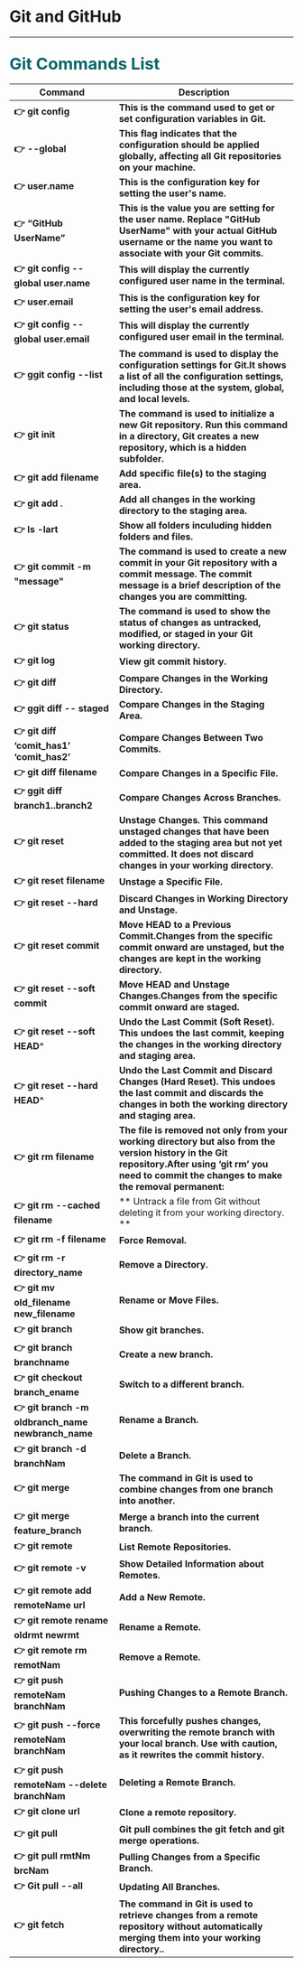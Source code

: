 

<h1>Git and GitHub</h1>

<hr>



<h2><span style="color:#0B666A;font-weight:700;font-size:29px">
   Git Commands List
</span></h2>

| **Command** | **Description** |
| --- | --- |
| **👉 git config** | **This is the command used to get or set configuration variables in Git.** |
| **👉 --global** | **This flag indicates that the configuration should be applied globally, affecting all Git repositories on your machine.** |
| **👉 user.name** | **This is the configuration key for setting the user's name.** |
| **👉 “GitHub UserName”** | **This is the value you are setting for the user name. Replace "GitHub UserName" with your actual GitHub username or the name you want to associate with your Git commits.** |
| **👉 git config --global user.name** | **This will display the currently configured user name in the terminal.** |
| **👉 user.email** | **This is the configuration key for setting the user's email address.** |
| **👉 git config --global user.email** | **This will display the currently configured user email in the terminal.** |
| **👉 ggit config --list** | **The command is used to display the configuration settings for Git.It shows a list of all the configuration settings, including those at the system, global, and local levels.** |
| **👉 git init** | **The command is used to initialize a new Git repository. Run this command in a directory, Git creates a new repository, which is a hidden subfolder.** |
| **👉 git add filename** | **Add specific file(s) to the staging area.** |
| **👉 git add .** | **Add all changes in the working directory to the staging area.** |
| **👉 ls -lart** | **Show all folders inculuding hidden folders and files.** |
| **👉 git commit -m "message"** | **The command is used to create a new commit in your Git repository with a commit message. The commit message is a brief description of the changes you are committing.** |
| **👉 git status** | **The command is used to show the status of changes as untracked, modified, or staged in your Git working directory.** |
| **👉 git log** | **View git commit history.** |
| **👉 git diff** | **Compare Changes in the Working Directory.** |
| **👉 ggit diff -- staged** | **Compare Changes in the Staging Area.** |
| **👉 git diff ‘comit_has1’ ‘comit_has2’** | **Compare Changes Between Two Commits.** |
| **👉 git diff filename** | **Compare Changes in a Specific File.** |
| **👉 ggit diff branch1..branch2** | **Compare Changes Across Branches.** |
| **👉 git reset** | **Unstage Changes. This command unstaged changes that have been added to the staging area but not yet committed. It does not discard changes in your working directory.** |
| **👉 git reset filename** | **Unstage a Specific File.** |
| **👉 git reset --hard** | **Discard Changes in Working Directory and Unstage.** |
| **👉 git reset commit** | **Move HEAD to a Previous Commit.Changes from the specific commit onward are unstaged, but the changes are kept in the working directory.** |
| **👉 git reset --soft commit** | **Move HEAD and Unstage Changes.Changes from the specific commit onward are staged.** |
| **👉 git reset --soft HEAD^** | **Undo the Last Commit (Soft Reset). This undoes the last commit, keeping the changes in the working directory and staging area.** |
| **👉 git reset --hard HEAD^** | **Undo the Last Commit and Discard Changes (Hard Reset). This undoes the last commit and discards the changes in both the working directory and staging area.** |
| **👉 git rm filename** | **The file is removed not only from your working directory but also from the version history in the Git repository.After using ‘git rm’ you need to commit the changes to make the removal permanent:** |
| **👉 git rm --cached filename** | ** Untrack a file from Git without deleting it from your working directory. ** |
| **👉 git rm -f filename** | **Force Removal.** |
| **👉 git rm -r directory_name** | **Remove a Directory.** |
| **👉 git mv old_filename new_filename** | **Rename or Move Files.** |
| **👉 git branch** | **Show git branches.** |
| **👉 git branch branchname** | **Create a new branch.** |
| **👉 git checkout branch_ename** | **Switch to a different branch.** |
| **👉 git branch -m oldbranch_name newbranch_name** | **Rename a Branch.** |
| **👉 git branch -d branchNam** | **Delete a Branch.** |
| **👉 git merge** | **The command in Git is used to combine changes from one branch into another.** |
| **👉 git merge feature_branch** | **Merge a branch into the current branch.** |
| **👉 git remote** | **List Remote Repositories.** |
| **👉 git remote -v** | **Show Detailed Information about Remotes.** |
| **👉 git remote add remoteName url** | **Add a New Remote.** |
| **👉 git remote rename oldrmt newrmt** | **Rename a Remote.** |
| **👉 git remote rm remotNam** | **Remove a Remote.** |
| **👉 git push remoteNam branchNam** | **Pushing Changes to a Remote Branch.** |
| **👉 git push --force remoteNam branchNam** | **This forcefully pushes changes, overwriting the remote branch with your local branch. Use with caution, as it rewrites the commit history.** |
| **👉 git push remoteNam --delete branchNam** | **Deleting a Remote Branch.** |
| **👉 git clone url** | **Clone a remote repository.** |
| **👉 git pull** | **Git pull combines the git fetch and git merge operations.** |
| **👉 git pull rmtNm brcNam** | **Pulling Changes from a Specific Branch.** |
| **👉 Git pull --all** | **Updating All Branches.** |
| **👉 git fetch** | **The command in Git is used to retrieve changes from a remote repository without automatically merging them into your working directory..** |